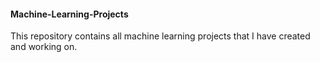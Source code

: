 #### Machine-Learning-Projects
This repository contains all machine learning projects that I have created and working on.

